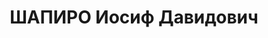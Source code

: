 ---
title: ШАПИРО Иосиф Давидович
description: "народився 1881, у м. Бочейково Вітебської губ. Єврей, із службовців,\
  \ освіта вища, позапарт., у 1907—1909 рр. член Бунду, у 1906—1920 рр. член ЄСДП.\
  \ \n  Проживав у Харкові. Юрискон-сульт бурякотресту. \n  Заарештований 23 червня\
  \ 1937 р. як член к.-р. меншовицького підпілля (ст. 54-10 ч. 1 КК УРСР) \n  ухвалою\
  \ особливої наради при НКВС СРСР від 14 квітня 1938 р. за к.-р. діяльність позбавлений\
  \ волі у ВТТ на 8 років. Термін покарання відбував у Карта-бі, де помер 3 грудня\
  \ 1941 р. \n  Реабілітований 18 березня 1958 р."
---